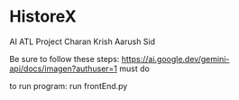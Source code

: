 # HistoreX
AI ATL Project Charan Krish Aarush Sid

Be sure to follow these steps: https://ai.google.dev/gemini-api/docs/imagen?authuser=1
must do 




to run program: run frontEnd.py